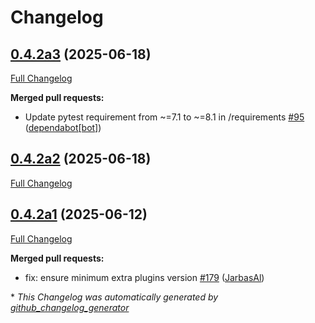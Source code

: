 # Changelog

## [0.4.2a3](https://github.com/OpenVoiceOS/ovos-dinkum-listener/tree/0.4.2a3) (2025-06-18)

[Full Changelog](https://github.com/OpenVoiceOS/ovos-dinkum-listener/compare/0.4.2a2...0.4.2a3)

**Merged pull requests:**

- Update pytest requirement from ~=7.1 to ~=8.1 in /requirements [\#95](https://github.com/OpenVoiceOS/ovos-dinkum-listener/pull/95) ([dependabot[bot]](https://github.com/apps/dependabot))

## [0.4.2a2](https://github.com/OpenVoiceOS/ovos-dinkum-listener/tree/0.4.2a2) (2025-06-18)

[Full Changelog](https://github.com/OpenVoiceOS/ovos-dinkum-listener/compare/0.4.2a1...0.4.2a2)

## [0.4.2a1](https://github.com/OpenVoiceOS/ovos-dinkum-listener/tree/0.4.2a1) (2025-06-12)

[Full Changelog](https://github.com/OpenVoiceOS/ovos-dinkum-listener/compare/0.4.1...0.4.2a1)

**Merged pull requests:**

- fix: ensure minimum extra plugins version [\#179](https://github.com/OpenVoiceOS/ovos-dinkum-listener/pull/179) ([JarbasAl](https://github.com/JarbasAl))



\* *This Changelog was automatically generated by [github_changelog_generator](https://github.com/github-changelog-generator/github-changelog-generator)*
